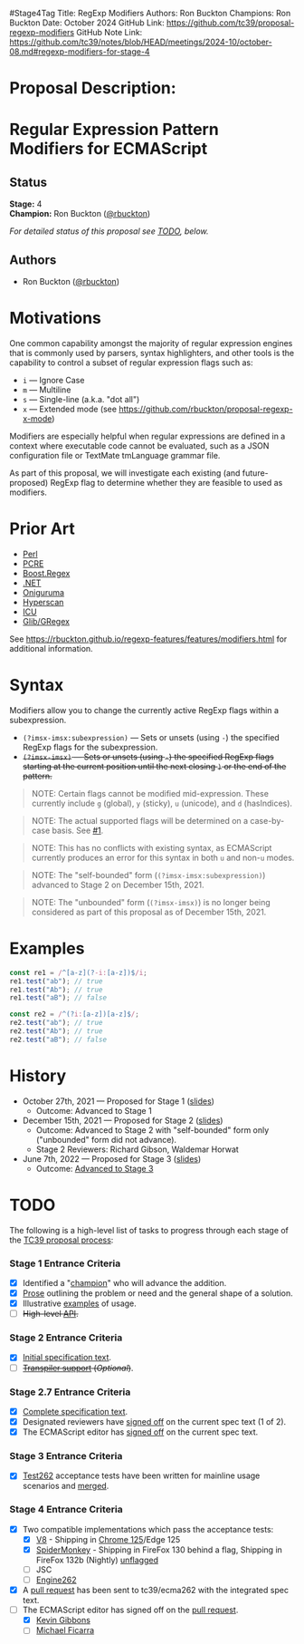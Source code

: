 #Stage4Tag
Title: RegExp Modifiers
Authors: Ron Buckton
Champions: Ron Buckton
Date: October 2024
GitHub Link: https://github.com/tc39/proposal-regexp-modifiers
GitHub Note Link: https://github.com/tc39/notes/blob/HEAD/meetings/2024-10/october-08.md#regexp-modifiers-for-stage-4

# Proposal Description:
<!--#region:intro-->
# Regular Expression Pattern Modifiers for ECMAScript

<!--#endregion:intro-->

<!--#region:status-->
## Status

**Stage:** 4  
**Champion:** Ron Buckton ([@rbuckton](https://github.com/rbuckton))  

_For detailed status of this proposal see [TODO](#todo), below._  
<!--#endregion:status-->

<!--#region:authors-->
## Authors

* Ron Buckton ([@rbuckton](https://github.com/rbuckton))  
<!--#endregion:authors-->

<!--#region:motivations-->
# Motivations

One common capability amongst the majority of regular expression engines that
is commonly used by parsers, syntax highlighters, and other tools is the capability to
control a subset of regular expression flags such as:

- `i` &mdash; Ignore Case
- `m` &mdash; Multiline
- `s` &mdash; Single-line (a.k.a. "dot all")
- `x` &mdash; Extended mode (see https://github.com/rbuckton/proposal-regexp-x-mode)

Modifiers are especially helpful when regular expressions are defined in a context
where executable code cannot be evaluated, such as a JSON configuration file or 
TextMate tmLanguage grammar file.

As part of this proposal, we will investigate each existing (and future-proposed) RegExp flag
to determine whether they are feasible to used as modifiers.

<!--#endregion:motivations-->

<!--#region:prior-art-->
# Prior Art 

* [Perl](https://rbuckton.github.io/regexp-features/engines/perl.html#feature-modifiers)  
* [PCRE](https://rbuckton.github.io/regexp-features/engines/pcre.html#feature-modifiers)  
* [Boost.Regex](https://rbuckton.github.io/regexp-features/engines/boost.regex.html#feature-modifiers)  
* [.NET](https://rbuckton.github.io/regexp-features/engines/dotnet.html#feature-modifiers)  
* [Oniguruma](https://rbuckton.github.io/regexp-features/engines/oniguruma.html#feature-modifiers)  
* [Hyperscan](https://rbuckton.github.io/regexp-features/engines/hyperscan.html#feature-modifiers)  
* [ICU](https://rbuckton.github.io/regexp-features/engines/icu.html#feature-modifiers)  
* [Glib/GRegex](https://rbuckton.github.io/regexp-features/engines/glib-gregex.html#feature-modifiers)  

See https://rbuckton.github.io/regexp-features/features/modifiers.html for additional information.
<!--#endregion:prior-art-->

<!--#region:syntax-->
# Syntax

Modifiers allow you to change the currently active RegExp flags within a subexpression.

- `(?imsx-imsx:subexpression)` &mdash; Sets or unsets (using `-`) the specified RegExp flags for the subexpression.
- ~~`(?imsx-imsx)` &mdash; Sets or unsets (using `-`) the specified RegExp flags starting at the current position until the next closing `)` or the end of the pattern.~~

> NOTE: Certain flags cannot be modified mid-expression. These currently include `g` (global), `y` (sticky), `u` (unicode), and `d` (hasIndices).

> NOTE: The actual supported flags will be determined on a case-by-case basis. See [#1](https://github.com/tc39/proposal-regexp-modifiers/issues/1).

> NOTE: This has no conflicts with existing syntax, as ECMAScript currently produces an error for this syntax in both `u` and non-`u` modes.

> NOTE: The "self-bounded" form (`(?imsx-imsx:subexpression)`) advanced to Stage 2 on December 15th, 2021.

> NOTE: The "unbounded" form (`(?imsx-imsx)`) is no longer being considered as part of this proposal as of December 15th, 2021.

<!--#endregion:syntax-->

<!--#region:semantics-->
<!-- # Semantics -->


<!--#endregion:semantics-->

<!--#region:examples-->
# Examples

```js
const re1 = /^[a-z](?-i:[a-z])$/i;
re1.test("ab"); // true
re1.test("Ab"); // true
re1.test("aB"); // false

const re2 = /^(?i:[a-z])[a-z]$/;
re2.test("ab"); // true
re2.test("Ab"); // true
re2.test("aB"); // false
```

<!--#endregion:examples-->

<!--#region:api-->
<!--
# API

> TODO: Provide description of High-level API.
-->
<!--#endregion:api-->

<!--#region:grammar-->
<!-- # Grammar

```grammarkdown
``` -->
<!--#endregion:grammar-->

<!--#region:references-->
<!-- # References

> TODO: Provide links to other specifications, etc.

* [Title](url)   -->
<!--#endregion:references-->

# History

- October 27th, 2021 &mdash; Proposed for Stage 1 ([slides](https://1drv.ms/p/s!AjgWTO11Fk-Tkfl7c6yR-2P8T4gn0w?e=cvaUL2))
  - Outcome: Advanced to Stage 1
- December 15th, 2021 &mdash; Proposed for Stage 2 ([slides](https://1drv.ms/p/s!AjgWTO11Fk-Tkfs3yIyrh3hZ2k6PCQ?e=Yodx4H))
  - Outcome: Advanced to Stage 2 with "self-bounded" form only ("unbounded" form did not advance).
  - Stage 2 Reviewers: Richard Gibson, Waldemar Horwat
- June 7th, 2022 &mdash; Proposed for Stage 3 ([slides](https://1drv.ms/p/s!AjgWTO11Fk-Tkf5daRnRsxu8BY5Nsg?e=UKVf8W))
  - Outcome: [Advanced to Stage 3](https://github.com/tc39/notes/blob/31edb829db604fdb0255b21238b20898b66cee41/meetings/2022-06/jun-07.md)

<!--#region:todo-->
# TODO

The following is a high-level list of tasks to progress through each stage of the [TC39 proposal process](https://tc39.github.io/process-document/):

### Stage 1 Entrance Criteria

* [x] Identified a "[champion][Champion]" who will advance the addition.  
* [x] [Prose][Prose] outlining the problem or need and the general shape of a solution.  
* [x] Illustrative [examples][Examples] of usage.  
* [ ] ~~High-level [API][API].~~  

### Stage 2 Entrance Criteria

* [x] [Initial specification text][Specification].  
* [ ] ~~[Transpiler support][Transpiler] (_Optional_)~~.  

### Stage 2.7 Entrance Criteria

* [x] [Complete specification text][Specification].  
* [x] Designated reviewers have [signed off][Stage3ReviewerSignOff] on the current spec text (1 of 2).  
* [x] The ECMAScript editor has [signed off][Stage3EditorSignOff] on the current spec text.  

### Stage 3 Entrance Criteria

* [x] [Test262](https://github.com/tc39/test262) acceptance tests have been written for mainline usage scenarios and [merged][Test262PullRequest].  

### Stage 4 Entrance Criteria

* [x] Two compatible implementations which pass the acceptance tests:  
  * [X] [V8][Implementation1] - Shipping in [Chrome 125](https://developer.chrome.com/release-notes/125)/Edge 125
  * [x] [SpiderMonkey][Implementation2] - Shipping in FireFox 130 behind a flag, Shipping in FireFox 132b (Nightly) [unflagged](https://bugzilla.mozilla.org/show_bug.cgi?id=1913752)
  * [ ] JSC  
  * [ ] [Engine262](https://github.com/engine262/engine262/pull/229)  
* [x] A [pull request][Ecma262PullRequest] has been sent to tc39/ecma262 with the integrated spec text.  
* [ ] The ECMAScript editor has signed off on the [pull request][Ecma262PullRequest].  
  * [x] [Kevin Gibbons](https://github.com/tc39/ecma262/pull/3221#pullrequestreview-1735554031)  
  * [ ] [Michael Ficarra](https://github.com/tc39/ecma262/pull/3221#pullrequestreview-1784954743)  
<!--#endregion:todo-->

<!-- The following links are used throughout the README: -->

[Process]: https://tc39.es/process-document/
[Proposals]: https://github.com/tc39/proposals/
[Grammarkdown]: http://github.com/rbuckton/grammarkdown#readme
[Champion]: #status
[Prose]: #motivations
[Examples]: #examples
[API]: #api
[Specification]: https://rbuckton.github.io/proposal-regexp-modifiers

[Transpiler]: #todo
[Stage3ReviewerSignOff]: #todo
[Stage3EditorSignOff]: #todo
[Test262PullRequest]: https://github.com/tc39/test262/pull/3960
[Implementation1]: https://bugs.chromium.org/p/v8/issues/detail?id=12956
[Implementation2]: https://bugzilla.mozilla.org/show_bug.cgi?id=1899813
[Ecma262PullRequest]: https://github.com/tc39/ecma262/pull/3221
